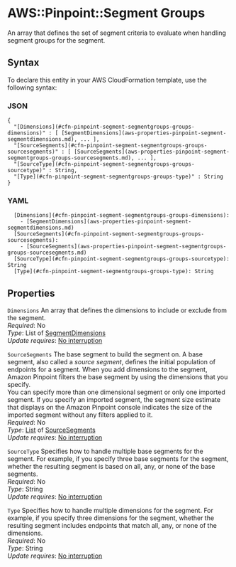 # AWS::Pinpoint::Segment Groups<a name="aws-properties-pinpoint-segment-segmentgroups-groups"></a>

An array that defines the set of segment criteria to evaluate when handling segment groups for the segment\.

## Syntax<a name="aws-properties-pinpoint-segment-segmentgroups-groups-syntax"></a>

To declare this entity in your AWS CloudFormation template, use the following syntax:

### JSON<a name="aws-properties-pinpoint-segment-segmentgroups-groups-syntax.json"></a>

```
{
  "[Dimensions](#cfn-pinpoint-segment-segmentgroups-groups-dimensions)" : [ [SegmentDimensions](aws-properties-pinpoint-segment-segmentdimensions.md), ... ],
  "[SourceSegments](#cfn-pinpoint-segment-segmentgroups-groups-sourcesegments)" : [ [SourceSegments](aws-properties-pinpoint-segment-segmentgroups-groups-sourcesegments.md), ... ],
  "[SourceType](#cfn-pinpoint-segment-segmentgroups-groups-sourcetype)" : String,
  "[Type](#cfn-pinpoint-segment-segmentgroups-groups-type)" : String
}
```

### YAML<a name="aws-properties-pinpoint-segment-segmentgroups-groups-syntax.yaml"></a>

```
  [Dimensions](#cfn-pinpoint-segment-segmentgroups-groups-dimensions): 
    - [SegmentDimensions](aws-properties-pinpoint-segment-segmentdimensions.md)
  [SourceSegments](#cfn-pinpoint-segment-segmentgroups-groups-sourcesegments): 
    - [SourceSegments](aws-properties-pinpoint-segment-segmentgroups-groups-sourcesegments.md)
  [SourceType](#cfn-pinpoint-segment-segmentgroups-groups-sourcetype): String
  [Type](#cfn-pinpoint-segment-segmentgroups-groups-type): String
```

## Properties<a name="aws-properties-pinpoint-segment-segmentgroups-groups-properties"></a>

`Dimensions`  <a name="cfn-pinpoint-segment-segmentgroups-groups-dimensions"></a>
An array that defines the dimensions to include or exclude from the segment\.  
*Required*: No  
*Type*: List of [SegmentDimensions](aws-properties-pinpoint-segment-segmentdimensions.md)  
*Update requires*: [No interruption](https://docs.aws.amazon.com/AWSCloudFormation/latest/UserGuide/using-cfn-updating-stacks-update-behaviors.html#update-no-interrupt)

`SourceSegments`  <a name="cfn-pinpoint-segment-segmentgroups-groups-sourcesegments"></a>
The base segment to build the segment on\. A base segment, also called a *source segment*, defines the initial population of endpoints for a segment\. When you add dimensions to the segment, Amazon Pinpoint filters the base segment by using the dimensions that you specify\.  
You can specify more than one dimensional segment or only one imported segment\. If you specify an imported segment, the segment size estimate that displays on the Amazon Pinpoint console indicates the size of the imported segment without any filters applied to it\.  
*Required*: No  
*Type*: [List](aws-properties-pinpoint-segment-segmentgroups-groups-sourcesegments.md) of [SourceSegments](aws-properties-pinpoint-segment-segmentgroups-groups-sourcesegments.md)  
*Update requires*: [No interruption](https://docs.aws.amazon.com/AWSCloudFormation/latest/UserGuide/using-cfn-updating-stacks-update-behaviors.html#update-no-interrupt)

`SourceType`  <a name="cfn-pinpoint-segment-segmentgroups-groups-sourcetype"></a>
Specifies how to handle multiple base segments for the segment\. For example, if you specify three base segments for the segment, whether the resulting segment is based on all, any, or none of the base segments\.  
*Required*: No  
*Type*: String  
*Update requires*: [No interruption](https://docs.aws.amazon.com/AWSCloudFormation/latest/UserGuide/using-cfn-updating-stacks-update-behaviors.html#update-no-interrupt)

`Type`  <a name="cfn-pinpoint-segment-segmentgroups-groups-type"></a>
Specifies how to handle multiple dimensions for the segment\. For example, if you specify three dimensions for the segment, whether the resulting segment includes endpoints that match all, any, or none of the dimensions\.  
*Required*: No  
*Type*: String  
*Update requires*: [No interruption](https://docs.aws.amazon.com/AWSCloudFormation/latest/UserGuide/using-cfn-updating-stacks-update-behaviors.html#update-no-interrupt)